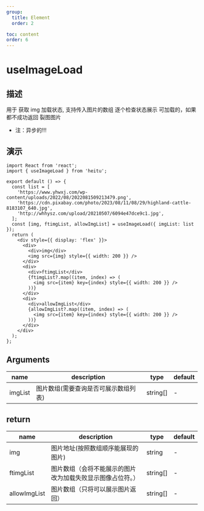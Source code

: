 ```yaml
---
group:
  title: Element
  order: 2

toc: content
order: 6
---
```


# useImageLoad

## 描述

用于 获取 img 加载状态, 支持传入图片的数组 逐个检查状态展示 可加载的，如果都不成功返回 裂图图片

- 注：异步的!!!

## 演示

```tsx
import React from 'react';
import { useImageLoad } from 'heitu';

export default () => {
  const list = [
    'https://www.yhwxj.com/wp-content/uploads/2022/08/2022081509213479.png',
    'https://cdn.pixabay.com/photo/2023/08/11/08/29/highland-cattle-8183107_640.jpg',
    'http://whhysz.com/upload/20210507/6094e47dce9c1.jpg',
  ];
  const [img, ftimgList, allowImgList] = useImageLoad({ imgList: list });
  return (
    <div style={{ display: 'flex' }}>
      <div>
        <div>img</div>
        <img src={img} style={{ width: 200 }} />
      </div>
      <div>
        <div>ftimgList</div>
        {ftimgList?.map((item, index) => (
          <img src={item} key={index} style={{ width: 200 }} />
        ))}
      </div>
      <div>
        <div>allowImgList</div>
        {allowImgList?.map((item, index) => (
          <img src={item} key={index} style={{ width: 200 }} />
        ))}
      </div>
    </div>
  );
};
```

## Arguments

| name    | description                          | type     | default |
| ------- | ------------------------------------ | -------- | ------- |
| imgList | 图片数组(需要查询是否可展示数组列表) | string[] | -       |

## return

| name         | description                                                | type     | default |
| ------------ | ---------------------------------------------------------- | -------- | ------- |
| img          | 图片地址(按照数组顺序能展现的图片)                         | string   | -       |
| ftimgList    | 图片数组（会将不能展示的图片改为加载失败显示图像占位符。） | string[] | -       |
| allowImgList | 图片数组（只将可以展示图片返回）                           | string[] | -       |
